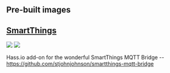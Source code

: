 ## Pre-built images

## [SmartThings](https://github.com/adamfeldman/hassio-addons/tree/master/smartthings)

[![](https://images.microbadger.com/badges/image/afelds/armhf-hassio-smartthings-mqtt-bridge.svg)](https://microbadger.com/images/afelds/armhf-hassio-smartthings-mqtt-bridge "Get your own image badge on microbadger.com")
[![](https://images.microbadger.com/badges/version/afelds/armhf-hassio-smartthings-mqtt-bridge.svg)](https://microbadger.com/images/afelds/armhf-hassio-smartthings-mqtt-bridge "Get your own version badge on microbadger.com")

Hass.io add-on for the wonderful SmartThings MQTT Bridge -- https://github.com/stjohnjohnson/smartthings-mqtt-bridge
